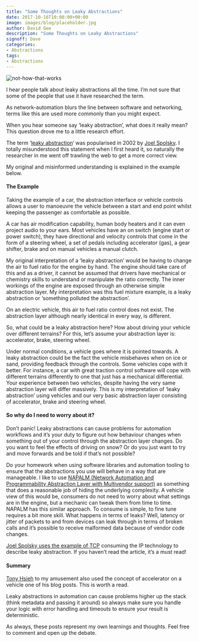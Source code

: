 ```yaml
---
title: "Some Thoughts on Leaky Abstractions"
date: 2017-10-16T10:00:00+00:00
image: images/blog/placeholder.jpg
author: David Gee
description: "Some Thoughts on Leaky Abstractions"
signoff: Dave
categories:
- Abstractions
tags:
- Abstractions
---
```


![not-how-that-works](/images/blog/not-how-that-works.jpg#center)

I hear people talk about leaky abstractions all the time. I’m not sure that some of the people that use it have researched the term.

As network-automation blurs the line between software and networking, terms like this are used more commonly than you might expect.

When you hear someone say ‘leaky abstraction’, what does it really mean? This question drove me to a little research effort.

The term ‘[leaky abstraction](https://www.joelonsoftware.com/2002/11/11/the-law-of-leaky-abstractions/)‘ was popularised in 2002 by [Joel Spolsky](https://www.joelonsoftware.com/). I totally misunderstood this statement when I first heard it, so naturally the researcher in me went off trawling the web to get a more correct view.

My original and misinformed understanding is explained in the example below.

#### The Example

Taking the example of a car, the abstraction interface or vehicle controls allows a user to manoeuvre the vehicle between a start and end point whilst keeping the passenger as comfortable as possible.

A car has air modification capability, human body heaters and it can even project audio to your ears. Most vehicles have an on switch (engine start or power switch), they have directional and velocity controls that come in the form of a steering wheel, a set of pedals including accelerator (gas), a gear shifter, brake and on manual vehicles a manual clutch.

My original interpretation of a ‘leaky abstraction’ would be having to change the air to fuel ratio for the engine by hand. The engine should take care of this and as a driver, it cannot be assumed that drivers have mechanical or chemistry skills to understand or manipulate the ratio correctly. The inner workings of the engine are exposed through an otherwise simple abstraction layer. My interpretation was this fuel mixture example, is a leaky abstraction or ‘something polluted the abstraction’.

On an electric vehicle, this air to fuel ratio control does not exist. The abstraction layer although nearly identical in every way, is different.

So, what could be a leaky abstraction here? How about driving your vehicle over different terrains? For this, let’s assume your abstraction layer is: accelerator, brake, steering wheel.

Under normal conditions, a vehicle goes where it is pointed towards. A leaky abstraction could be the fact the vehicle misbehaves when on ice or sand, providing feedback through the controls. Some vehicles cope with it better. For instance, a car with great traction control software will cope with different terrains differently to one that just has a mechanical differential. Your experience between two vehicles, despite having the very same abstraction layer will differ massively. This is my interpretation of ‘leaky abstraction’ using vehicles and our very basic abstraction layer consisting of accelerator, brake and steering wheel.

#### So why do I need to worry about it?

Don’t panic! Leaky abstractions can cause problems for automation workflows and it’s your duty to figure out how behaviour changes when something out of your control through the abstraction layer changes. Do you want to feel the effects of driving on snow? Or do you just want to try and move forwards and be told if that’s not possible?

Do your homework when using software libraries and automation tooling to ensure that the abstractions you use will behave in a way that are manageable. I like to use [NAPALM (Network Automation and Programmability Abstraction Layer with Multivendor support)](https://github.com/napalm-automation/napalm) as something that does a reasonable job of hiding the underlying complexity. A vehicle view of this would be, consumers do not need to worry about what settings are in the engine, but a mechanic can tweak them from time to time. NAPALM has this similar approach. To consume is simple, to fine tune requires a bit more skill. What happens in terms of leaks? Well, latency or jitter of packets to and from devices can leak through in terms of broken calls and it’s possible to receive malformed data because of vendor code changes.

[Joel Spolsky uses the example of TCP](https://www.joelonsoftware.com/2002/11/11/the-law-of-leaky-abstractions/) consuming the IP technology to describe leaky abstraction. If you haven’t read the article, it’s a must read!

#### Summary

[Tony Hsieh](https://codeahoy.com/2016/05/06/good-abstractions-have-fewer-leaks/) to my amusement also used the concept of accelerator on a vehicle one of his blog posts. This is worth a read.

Leaky abstractions in automation can cause problems higher up the stack (think metadata and passing it around) so always make sure you handle your logic with error handling and timeouts to ensure your result is deterministic.

As always, these posts represent my own learnings and thoughts. Feel free to comment and open up the debate.